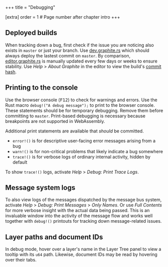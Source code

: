 +++
title = "Debugging"

[extra]
order = 1 # Page number after chapter intro
+++

## Deployed builds

When tracking down a bug, first check if the issue you are noticing also exists in `master` or just your branch. Use [dev.graphite.rs](https://dev.graphite.rs) which should always deploy the lastest commit on `master`. By comparison, [editor.graphite.rs](https://editor.graphite.rs) is manually updated every few days or weeks to ensure stability. Use *Help* > *About Graphite* in the editor to view the build's [commit hash](https://github.com/GraphiteEditor/Graphite/commits/master).

## Printing to the console

Use the browser console (<kbd>F12</kbd>) to check for warnings and errors. Use the Rust macro `debug!("A debug message");` to print to the browser console. These statements should be for temporary debugging. Remove them before committing to `master`. Print-based debugging is necessary because breakpoints are not supported in WebAssembly.

Additional print statements are available that *should* be committed.

- `error!()` is for descriptive user-facing error messages arising from a bug
- `warn!()` is for non-critical problems that likely indicate a bug somewhere
- `trace!()` is for verbose logs of ordinary internal activity, hidden by default

To show `trace!()` logs, activate *Help* > *Debug: Print Trace Logs*.

## Message system logs

To also view logs of the messages dispatched by the message bus system, activate *Help* > *Debug: Print Messages* > *Only Names*. Or use *Full Contents* for more verbose insight with the actual data being passed. This is an invaluable window into the activity of the message flow and works well together with `debug!()` printouts for tracking down message-related issues.

## Layer paths and document IDs

In debug mode, hover over a layer's name in the Layer Tree panel to view a tooltip with its `u64` path. Likewise, document IDs may be read by hovering over their tabs.
